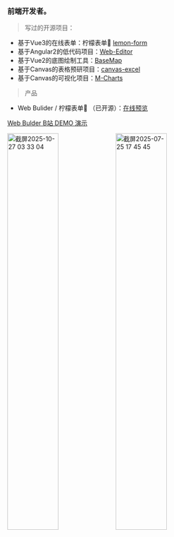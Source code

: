 ### 前端开发者。


> 写过的开源项目：
- 基于Vue3的在线表单：柠檬表单🍋   [lemon-form](https://github.com/bojue/lemon-form)
- 基于Angular2的低代码项目：[Web-Editor](https://github.com/bojue/Web-Editor)
- 基于Vue2的底图绘制工具：[BaseMap](https://github.com/bojue/BaseMap) 
- 基于Canvas的表格预研项目：[canvas-excel](https://github.com/bojue/canvas-excel)
- 基于Canvas的可视化项目：[M-Charts](https://github.com/bojue/M-Charts)


> 产品 
- Web Bulider / 柠檬表单🍋 （已开源）：[在线预览](https://bojue.github.io/lemon-form/)

[Web Bulder B站 DEMO 演示](https://www.bilibili.com/video/BV186pUzfEr1/?vd_source=034415f0468861a710931e3467dc4d15)


<img  width="48%"  alt="截屏2025-10-27 03 33 04" src="https://github.com/user-attachments/assets/c181f733-c74a-42c2-a823-360e76b2ccfb" />


<img width="48%" alt="截屏2025-07-25 17 45 45" src="https://github.com/user-attachments/assets/b29cc316-95f6-4ed8-92d8-d0aaf8fa69a2" />

 
<!--
**bojue/bojue** is a ✨ _special_ ✨ repository because its `README.md` (this file) appears on your GitHub profile.

Here are some ideas to get you started:

- 🔭 I’m currently working on ...
- 🌱 I’m currently learning ...
- 👯 I’m looking to collaborate on ...
- 🤔 I’m looking for help with ...
- 💬 Ask me about ...
- 📫 How to reach me: ...
- 😄 Pronouns: ...
- ⚡ Fun fact: ...
-->
